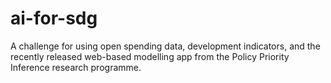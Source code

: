 # ai-for-sdg
A challenge for using open spending data, development indicators, and the recently released web-based modelling app from the Policy Priority Inference research programme.
